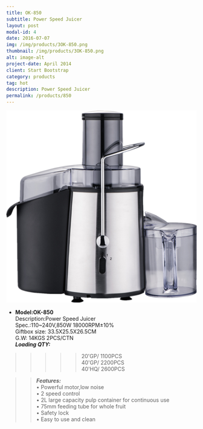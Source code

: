 ```yaml
---
title: OK-850
subtitle: Power Speed Juicer
layout: post
modal-id: 4
date: 2016-07-07
img: /img/products/3OK-850.png
thumbnail: /img/products/3OK-850.png
alt: image-alt
project-date: April 2014
client: Start Bootstrap
category: products
tag: hot
description: Power Speed Juicer
permalink: /products/850
---
```

<div>
<img src="/img/products/3OK-850.png"  class="img-responsive img-centered"/>
</div>

- **Model:OK-850**   
Description:Power Speed Juicer  
Spec.:110~240V,850W   18000RPM±10%  
Giftbox size: 33.5X25.5X26.5CM   
  G.W: 14KGS   2PCS/CTN    
**_Loading QTY:_**    
>>>>>20'GP/  1100PCS  
       40'GP/  2200PCS  
       40'HQ/  2600PCS     

  >> **_Features:_**  
• Powerful motor,low noise  
• 2 speed control       
• 2L large capacity pulp container for continuous use   
• 75mm feeding tube for whole fruit  
• Safety lock     
• Easy to use and clean
